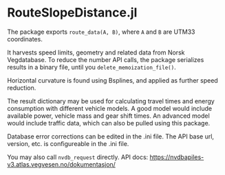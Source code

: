 # RouteSlopeDistance.jl

The package exports `route_data(A, B)`, where `A` and `B` are UTM33 coordinates. 

It harvests speed limits, geometry and related data from Norsk Vegdatabase. To reduce the number API calls, the package serializes results in a binary file, until you `delete_memoization_file()`. 

Horizontal curvature is found using Bsplines, and applied as further speed reduction. 

The result dictionary may be used for calculating travel times and energy consumption with different vehicle models. 
A good model would include available power, vehicle mass and gear shift times. An advanced model would include
traffic data, which can also be pulled using this package.

Database error corrections can be edited in the .ini file. The API base url, version, etc. is configureable in the .ini file. 
 
You may also call `nvdb_request` directly. API docs: https://nvdbapiles-v3.atlas.vegvesen.no/dokumentasjon/